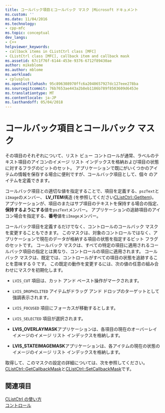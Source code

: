 ```yaml
---
title: コールバック項目とコールバック マスク |Microsoft ドキュメント
ms.custom: ''
ms.date: 11/04/2016
ms.technology:
- cpp-mfc
ms.topic: conceptual
dev_langs:
- C++
helpviewer_keywords:
- callback items in CListCtrl class [MFC]
- CListCtrl class [MFC], callback item and callback mask
ms.assetid: 67c1f76f-6144-453e-9376-6712f89430ae
author: mikeblome
ms.author: mblome
ms.workload:
- cplusplus
ms.openlocfilehash: 95c896308970ffc6a2040657927dc127eee278ba
ms.sourcegitcommit: 76b7653ae443a2b8eb1186b789f8503609d6453e
ms.translationtype: MT
ms.contentlocale: ja-JP
ms.lasthandoff: 05/04/2018
---
```

# <a name="callback-items-and-the-callback-mask"></a>コールバック項目とコールバック マスク
その項目のそれぞれについて、リスト ビュー コントロールが通常、ラベルのテキスト項目のアイコンのイメージ リスト インデックスを格納および項目の状態に対するフラグのビットのセット。 アプリケーションで既にがいくつかのアイテムの情報を保存する場合に便利ですが、コールバック項目として、個々 のアイテムを定義できます。  
  
 コールバック項目との適切な値を指定することで、項目を定義する、`pszText`と`iImage`のメンバー、 **LV_ITEM**構造 (を参照してください[CListCtrl::GetItem](../mfc/reference/clistctrl-class.md#getitem))。 アプリケーションが、項目のまたはサブ項目のテキストを保持する場合の指定、**保持するようにする**値を`pszText`メンバー。 アプリケーションの追跡項目のアイコン場合を指定する、**番号**値を`iImage`メンバー。  
  
 コールバック項目を定義するだけでなく、コントロールのコールバック マスクを変更することもできます。 このマスクは、対象のコントロールではなく、アプリケーションで現在のデータが格納する項目の状態を指定するビット フラグのセットです。 コールバック マスクは、すべての特定の項目に適用されるコールバック項目の指定とは異なり、コントロールの項目に適用されます。 コールバック マスクは、既定では、コントロールがすべての項目の状態を追跡することを意味する 0 です。 この既定の動作を変更するには、次の値の任意の組み合わせにマスクを初期化します。  
  
-   `LVIS_CUT` 項目は、カット アンド ペースト操作がマークされます。  
  
-   `LVIS_DROPHILITED` アイテムがドラッグ アンド ドロップのターゲットとして強調表示されます。  
  
-   `LVIS_FOCUSED` 項目にフォーカスが移動するとします。  
  
-   `LVIS_SELECTED` 項目が選択されます。  
  
-   **LVIS_OVERLAYMASK**アプリケーションは、各項目の現在のオーバーレイ イメージのイメージ リスト インデックスを格納します。  
  
-   **LVIS_STATEIMAGEMASK**アプリケーションは、各アイテムの現在の状態のイメージのイメージ リスト インデックスを格納します。  
  
 取得して、このマスクの設定の詳細については、次を参照してください。 [CListCtrl::GetCallbackMask](../mfc/reference/clistctrl-class.md#getcallbackmask)と[CListCtrl::SetCallbackMask](../mfc/reference/clistctrl-class.md#setcallbackmask)です。  
  
## <a name="see-also"></a>関連項目  
 [CListCtrl の使い方](../mfc/using-clistctrl.md)   
 [コントロール](../mfc/controls-mfc.md)

